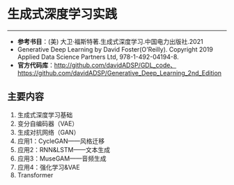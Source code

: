 # 生成式深度学习实践
---
* **参考书目**：(美) 大卫·福斯特著.生成式深度学习.中国电力出版社.2021
* Generative Deep Learning by David Foster(O'Reilly). Copyright 2019 Applied Data Science Partners Ltd, 978-1-492-04194-8.
* **官方代码库**：http://github.com/davidADSP/GDL_code、https://github.com/davidADSP/Generative_Deep_Learning_2nd_Edition

## 主要内容
1. 生成式深度学习基础
2. 变分自编码器（VAE）
3. 生成对抗网络（GAN）
4. 应用1：CycleGAN——风格迁移
5. 应用2：RNN&LSTM——文本生成
6. 应用3：MuseGAM——音频生成
7. 应用4：强化学习&VAE
8. Transformer
